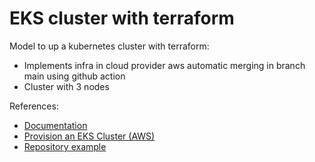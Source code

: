 # EKS cluster with terraform

Model to up a kubernetes cluster with terraform:
- Implements infra in cloud provider aws automatic merging in branch main using github action
- Cluster with 3 nodes

References:
- [Documentation](https://registry.terraform.io/providers/hashicorp/aws/latest/docs/resources/eks_cluster)
- [Provision an EKS Cluster (AWS)](https://learn.hashicorp.com/tutorials/terraform/eks)
- [Repository example](https://github.dev/hashicorp/learn-terraform-provision-eks-cluster)

